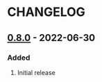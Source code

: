 # CHANGELOG

## [0.8.0](https://github.com/uhppoted/uhppoted-httpd/releases/tag/v0.8.0) - 2022-06-30

### Added
1. Initial release

